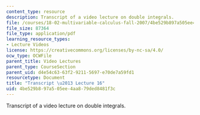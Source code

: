 ```yaml
---
content_type: resource
description: Transcript of a video lecture on double integrals.
file: /courses/18-02-multivariable-calculus-fall-2007/4be529b897a505ee4aa879ded8481f3c_18_022007L16.pdf
file_size: 87364
file_type: application/pdf
learning_resource_types:
- Lecture Videos
license: https://creativecommons.org/licenses/by-nc-sa/4.0/
ocw_type: OCWFile
parent_title: Video Lectures
parent_type: CourseSection
parent_uid: d4e54c63-63f2-9211-5697-e70de7a59fd1
resourcetype: Document
title: "Transcript \u2013 Lecture 16"
uid: 4be529b8-97a5-05ee-4aa8-79ded8481f3c
---
```

Transcript of a video lecture on double integrals.